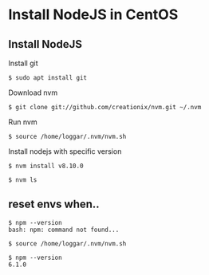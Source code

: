 # Install NodeJS in CentOS

## Install NodeJS

Install git

```
$ sudo apt install git
```

Download nvm

```
$ git clone git://github.com/creationix/nvm.git ~/.nvm
```

Run nvm

```
$ source /home/loggar/.nvm/nvm.sh
```

Install nodejs with specific version

```
$ nvm install v8.10.0

$ nvm ls
```

## reset envs when..

```
$ npm --version
bash: npm: command not found...

```

```
$ source /home/loggar/.nvm/nvm.sh

$ npm --version
6.1.0
```